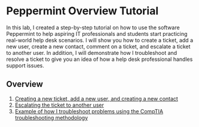 # Peppermint Overview Tutorial
In this lab, I created a step-by-step tutorial on how to use the software Peppermint to help aspiring IT professionals and students start practicing real-world help desk scenarios. I will show you how to create a ticket, add a new user, create a new contact, comment on a ticket, and escalate a ticket to another user. In addition, I will demonstrate how I troubleshoot and resolve a ticket to give you an idea of how a help desk professional handles support issues.
## Overview
1. [Creating a new ticket, add a new user, and creating a new contact](https://github.com/jvilla1901/PeppermintOverviewTutorial/blob/main/NewTicket.md)
2. [Escalating the ticket to another user](https://github.com/jvilla1901/PeppermintOverviewTutorial/blob/main/escalatingUser.md)
3. [Example of how I troubleshoot problems using the CompTIA troubleshooting methodology](https://github.com/jvilla1901/PeppermintOverviewTutorial/blob/main/troubleshootExample.md)
